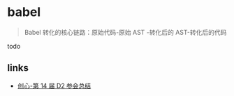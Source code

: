 # babel

> Babel 转化的核心链路：原始代码-原始 AST -转化后的 AST-转化后的代码

todo

## links

- [创心-第 14 届 D2 参会总结](https://juejin.im/post/5df8cd9ce51d455807699031)
